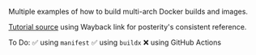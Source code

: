 Multiple examples of how to build multi-arch Docker builds and images.

[Tutorial source](https://web.archive.org/web/20220207184901/https://www.docker.com/blog/multi-arch-build-and-images-the-simple-way/) using Wayback link for posterity's consistent reference.

To Do:
  :white_check_mark: using `manifest`
  :white_check_mark: using `buildx`
  :x: using GitHub Actions
